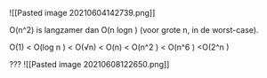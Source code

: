 ![[Pasted image 20210604142739.png]]
   

O(n^2) is langzamer dan O(n log⁡n ) (voor grote n, in de worst-case).

O(1) < O(log ⁡n ) < O(√n) < O(n) < O(n^2 ) < O(n^6 ) <O(2^n )

???
![[Pasted image 20210608122650.png]]